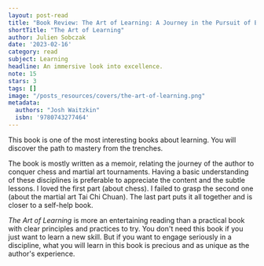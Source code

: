 ```yaml
---
layout: post-read
title: "Book Review: The Art of Learning: A Journey in the Pursuit of Excellence"
shortTitle: "The Art of Learning"
author: Julien Sobczak
date: '2023-02-16'
category: read
subject: Learning
headline: An immersive look into excellence.
note: 15
stars: 3
tags: []
image: "/posts_resources/covers/the-art-of-learning.png"
metadata:
  authors: "Josh Waitzkin"
  isbn: '9780743277464'
---
```


This book is one of the most interesting books about learning. You will discover the path to mastery from the trenches.

The book is mostly written as a memoir, relating the journey of the author to conquer chess and martial art tournaments. Having a basic understanding of these disciplines is preferable to appreciate the content and the subtle lessons. I loved the first part (about chess). I failed to grasp the second one (about the martial art Tai Chi Chuan). The last part puts it all together and is closer to a self-help book.

_The Art of Learning_ is more an entertaining reading than a practical book with clear principles and practices to try. You don't need this book if you just want to learn a new skill. But if you want to engage seriously in a discipline, what you will learn in this book is precious and as unique as the author's experience.
    